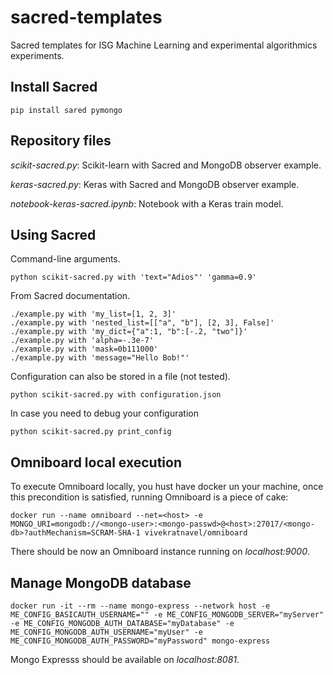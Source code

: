 # sacred-templates

Sacred templates for ISG Machine Learning and experimental algorithmics experiments. 

## Install Sacred

```
pip install sared pymongo
```

## Repository files

*scikit-sacred.py*: Scikit-learn with Sacred and MongoDB observer example.

*keras-sacred.py*: Keras with Sacred and MongoDB observer example.

*notebook-keras-sacred.ipynb*: Notebook with a Keras train model.

## Using Sacred

Command-line arguments.

```
python scikit-sacred.py with 'text="Adios"' 'gamma=0.9'
```

From Sacred documentation.

```
./example.py with 'my_list=[1, 2, 3]'
./example.py with 'nested_list=[["a", "b"], [2, 3], False]'
./example.py with 'my_dict={"a":1, "b":[-.2, "two"]}'
./example.py with 'alpha=-.3e-7'
./example.py with 'mask=0b111000'
./example.py with 'message="Hello Bob!"'
```

Configuration can also be stored in a file (not tested).

```
python scikit-sacred.py with configuration.json
```

In case you need to debug your configuration

```
python scikit-sacred.py print_config
```


## Omniboard local execution

To execute Omniboard locally, you hust have docker un your machine, once this precondition is satisfied, running Omniboard is a piece of cake:

```
docker run --name omniboard --net=<host> -e MONGO_URI=mongodb://<mongo-user>:<mongo-passwd>@<host>:27017/<mongo-db>?authMechanism=SCRAM-SHA-1 vivekratnavel/omniboard
```

There should be now an Omniboard instance running on *localhost:9000*.

## Manage MongoDB database

```
docker run -it --rm --name mongo-express --network host -e ME_CONFIG_BASICAUTH_USERNAME="" -e ME_CONFIG_MONGODB_SERVER="myServer" -e ME_CONFIG_MONGODB_AUTH_DATABASE="myDatabase" -e ME_CONFIG_MONGODB_AUTH_USERNAME="myUser" -e ME_CONFIG_MONGODB_AUTH_PASSWORD="myPassword" mongo-express
```

Mongo Expresss should be available on *localhost:8081*.
